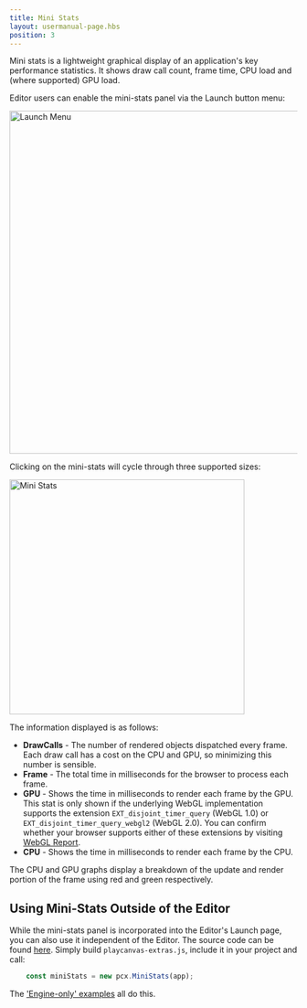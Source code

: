 ```yaml
---
title: Mini Stats
layout: usermanual-page.hbs
position: 3
---
```


Mini stats is a lightweight graphical display of an application's key performance statistics. It shows draw call count, frame time, CPU load and (where supported) GPU load.

Editor users can enable the mini-stats panel via the Launch button menu:

<img loading="lazy" alt="Launch Menu" width="600" src="/images/user-manual/optimization/mini-stats/launch-menu-mini-stats.png">

Clicking on the mini-stats will cycle through three supported sizes:

<img loading="lazy" alt="Mini Stats" width="411" src="/images/user-manual/optimization/mini-stats/mini-stats.gif">

The information displayed is as follows:

* **DrawCalls** - The number of rendered objects dispatched every frame. Each draw call has a cost on the CPU and GPU, so minimizing this number is sensible.
* **Frame** - The total time in milliseconds for the browser to process each frame.
* **GPU** - Shows the time in milliseconds to render each frame by the GPU. This stat is only shown if the underlying WebGL implementation supports the extension `EXT_disjoint_timer_query` (WebGL 1.0) or `EXT_disjoint_timer_query_webgl2` (WebGL 2.0). You can confirm whether your browser supports either of these extensions by visiting [WebGL Report][1].
* **CPU** - Shows the time in milliseconds to render each frame by the CPU.

The CPU and GPU graphs display a breakdown of the update and render portion of the frame using red and green respectively.

## Using Mini-Stats Outside of the Editor

While the mini-stats panel is incorporated into the Editor's Launch page, you can also use it independent of the Editor. The source code can be found [here][2]. Simply build `playcanvas-extras.js`, include it in your project and call:

```javascript
    const miniStats = new pcx.MiniStats(app);
```

The ['Engine-only' examples][3] all do this.

[1]: https://webglreport.com/
[2]: https://github.com/playcanvas/engine/tree/master/extras/mini-stats
[3]: https://playcanvas.github.io/
